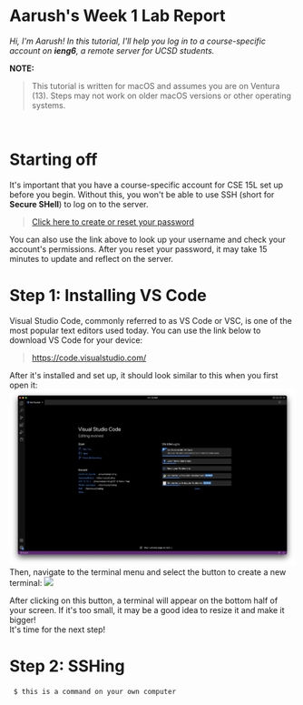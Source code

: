 # Aarush's Week 1 Lab Report 
*Hi, I'm Aarush! In this tutorial, I'll help you log in to a 
course-specific account on **ieng6**, a remote server for UCSD students.*
<br>


**NOTE:**
>This tutorial is written for macOS and assumes you are on Ventura (13). Steps may not work on older macOS versions or other operating systems.
<br>

# Starting off
It's important that you have a course-specific account for CSE 15L set up before you begin. Without this, you won't be able to use SSH (short for **Secure SHell**) to log on to the server. 
> <a href='https://sdacs.ucsd.edu/~icc/index.php'>Click here to create or reset your password</a>

You can also use the link above to look up your username and check your account's permissions. After you reset your password, it may take 15 minutes to update and reflect on the server. 
# Step 1: Installing VS Code
Visual Studio Code, commonly referred to as VS Code or VSC, is one of the most popular text editors used today. You can use the link below to download VS Code for your device: 
> https://code.visualstudio.com/

After it's installed and set up, it should look similar to this when you first open it: 
<img src='Screenshot 2023-01-11 at 12.15.48 PM.png'>
Then, navigate to the terminal menu and select the button to create a new terminal: 
<img src='Creating a terminal.png'>

After clicking on this button, a terminal will appear on the bottom half of your screen. If it's too small, it may be a good idea to resize it and make it bigger! 
<br>
It's time for the next step!

# Step 2: SSHing

```bash
 $ this is a command on your own computer
```